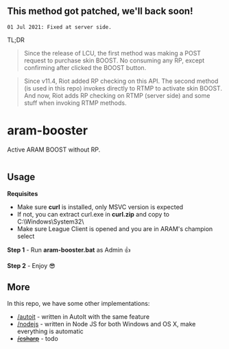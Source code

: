 ## This method got patched, we'll back soon!
```
01 Jul 2021: Fixed at server side.
```

TL;DR

> Since the release of LCU, the first method was making a POST request to purchase skin BOOST. No consuming any RP, except confirming after clicked the BOOST button.

> Since v11.4, Riot added RP checking on this API. The second method (is used in this repo) invokes directly to RTMP to activate skin BOOST. And now, Riot adds RP checking on RTMP (server side) and some stuff when invoking RTMP methods.

# aram-booster

Active ARAM BOOST without RP.

<p align="center">
  <img alt="" src="https://nomi.dev/img/posts/aram-booster/demo.gif" />
</p>

## Usage

**Requisites**

- Make sure **curl** is installed, only MSVC version is expected
- If not, you can extract curl.exe in **curl.zip** and copy to C:\Windows\System32\
- Make sure League Client is opened and you are in ARAM's champion select

**Step 1** - Run **aram-booster.bat** as Admin 👍

**Step 2** - Enjoy 😎

## More

In this repo, we have some other implementations:
- [/autoit](https://github.com/nomi-san/aram-booster/tree/main/autoit) - written in AutoIt with the same feature
- [/nodejs](https://github.com/nomi-san/aram-booster/tree/main/nodejs) - written in Node JS for both Windows and OS X, make everything is automatic
- [~~/csharp~~](https://github.com/nomi-san/aram-booster/tree/main/csharp) - todo
